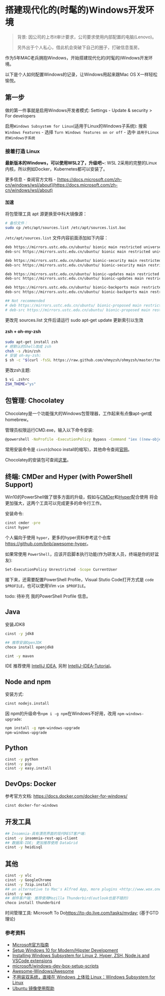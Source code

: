 # 搭建现代化的(时髦的)Windows开发环境

> 背景: 因公司的上市it审计要求，公司要求使用内部配置的电脑(Lenovo)。
>
> 另外出于个人私心，借此机会突破下自己的圈子，打破信息茧房。

作为5年MAC老兵拥抱Windows，开始搭建现代化的(时髦的)Windows开发环境。

以下是个人如何配置Windows的记录，让Windows用起来跟Mac OS X一样轻松愉悦。

## 第一步

做的第一件事就是启用Windows开发者模式: Settings - Update & security > For developers

启用`Windows Subsystem for Linux`(适用于Linux的Windows子系统): 搜索 `Windows Features` - 选择 `Turn Windows features on or off` - 选中 `适用于Linux的Windows子系统`

### 接着打造 Linux

**最新版本的Windows，可以使用WSL2了，升级吧~**: WSL 2采用的完整的Linux内核，所以例如Docker，Kubernetes都可以安装了。

更多信息 - 查阅官方文档 - [https://docs.microsoft.com/zh-cn/windows/wsl/about](https://docs.microsoft.com/zh-cn/windows/wsl/about)

#### 加速

将包管理工具 apt 源更换至中科大镜像源：

```sh
# 备份文件：
sudo cp /etc/apt/sources.list /etc/apt/sources.list.bac
```

`/etc/apt/sources.list` 文件内容前面添加如下内容：

```sh
deb https://mirrors.ustc.edu.cn/ubuntu/ bionic main restricted universe multiverse
deb-src https://mirrors.ustc.edu.cn/ubuntu/ bionic main restricted universe multiverse

deb https://mirrors.ustc.edu.cn/ubuntu/ bionic-security main restricted universe multiverse
deb-src https://mirrors.ustc.edu.cn/ubuntu/ bionic-security main restricted universe multiverse

deb https://mirrors.ustc.edu.cn/ubuntu/ bionic-updates main restricted universe multiverse
deb-src https://mirrors.ustc.edu.cn/ubuntu/ bionic-updates main restricted universe multiverse

deb https://mirrors.ustc.edu.cn/ubuntu/ bionic-backports main restricted universe multiverse
deb-src https://mirrors.ustc.edu.cn/ubuntu/ bionic-backports main restricted universe multiverse

## Not recommended
# deb https://mirrors.ustc.edu.cn/ubuntu/ bionic-proposed main restricted universe multiverse
# deb-src https://mirrors.ustc.edu.cn/ubuntu/ bionic-proposed main restricted universe multiverse
```

更改完 sources.list 文件后请运行 sudo apt-get update 更新索引以生效

#### zsh + oh-my-zsh

```sh
sudo apt-get install zsh
# 把默认的Shell改成 zsh
chsh -s /bin/zsh
# 安装 oh-my-zsh:
$ sh -c "$(curl -fsSL https://raw.github.com/ohmyzsh/ohmyzsh/master/tools/install.sh)"
```

更改zsh主题:

```sh
$ vi .zshrc
ZSH_THEME="ys"
```

## 包管理: Chocolatey

Chocolatey是一个功能强大的Windows包管理器，工作起来有点像apt-get或homebrew。

管理员权限运行CMD.exe，输入以下命令安装:

```sh
@powershell -NoProfile -ExecutionPolicy Bypass -Command "iex ((new-object net.webclient).DownloadString('https://chocolatey.org/install.ps1'))" && SET PATH=%PATH%;%ALLUSERSPROFILE%\chocolatey\bin
```

常用安装命令是 `cinst`(choco install的缩写)，其他命令查阅[官网](https://docs.chocolatey.org/en-us/choco/commands/)。

Chocolatey的安装包可查阅[这里](https://chocolatey.org/packages)。

## 终端: CMDer and Hyper (with PowerShell Support)

Win10的PowerShell做了很多方面的升级，假如与[CMDer](https://github.com/cmderdev/cmder)和[Hyper](https://hyper.is/)配合使用 将会更加强大，这两个工具可以完成更多的命令行工作。

安装命令:

```sh
cinst cmder -pre
cinst hyper
```

个人偏向于使用 `hyper`，更多的hyper资料参考这个仓库<https://github.com/bnb/awesome-hyper>。

如果常使用 `PowerShell`，应该开启脚本执行功能(作为研发人员，终端是你的好盆友):

```sh
Set-ExecutionPolicy Unrestricted -Scope CurrentUser
```

接下来，还需要配置PowerShell Profile，Visual Stutio Code打开方式是 `code $PROFILE`，也可以使用Vim `vim $PROFILE`。

todo: 待补充 我的PowerShell Profile 信息。

## Java

安装JDK8

```sh
cinst -y jdk8

## 推荐安装OpenJDK
choco install openjdk8
```

```sh
cint -y maven
```

IDE 推荐使用 [IntelliJ IDEA](https://www.jetbrains.com/idea/), 另附 [IntelliJ-IDEA-Tutorial](https://github.com/judasn/IntelliJ-IDEA-Tutorial)。

## Node and npm

安装方式:

```sh
cinst nodejs.install
```

因 npm的升级命令`npm i -g npm`在Windows不好用，改用 `npm-windows-upgrade`:

```sh
npm install -g npm-windows-upgrade
npm-windows-upgrade
```

## Python

```sh
cinst -y python
cinst -y pip
cinst -y easy.install
```

## DevOps: Docker

参考官方文档: <https://docs.docker.com/docker-for-windows/>

```sh
cinst docker-for-windows
```

## 开发工具

```sh
## Insomnia-具有漂亮界面的现代REST客户端:
cinst -y insomnia-rest-api-client
## 数据库-IDE; 更加推荐使用 DataGrid
cinst -y heidisql
```

## 其他

```sh
cinst -y vlc
cinst -y GoogleChrome
cinst -y 7zip.install
## an alternative to Mac's Alfred App, more plugins <http://www.wox.one/plugin>
cinst -y wox
## 邮件客户端: 推荐使用Mozilla Thunderbird(outlook也是不错的)
choco install thunderbird
```

时间管理工具: Microsoft To Do<https://to-do.live.com/tasks/myday>; (基于GTD理论)

### 参考资料

* [Microsoft官方指南](https://docs.microsoft.com/zh-cn/windows/dev-environment/overview)
* [Setup Windows 10 for Modern/Hipster Development](https://github.com/felixrieseberg/windows-development-environment)
* [Installing Windows Subsystem for Linux 2, Hyper, ZSH, Node.js and VSCode extensions](https://gist.github.com/leodutra/a6cebe11db5414cdaedc6e75ad194a00)
* [microsoft/windows-dev-box-setup-scripts](https://github.com/microsoft/windows-dev-box-setup-scripts)
* [Awesome-Windows/Awesome](https://github.com/Awesome-Windows/Awesome)
* [不用装双系统，直接在 Windows 上体验 Linux：Windows Subsystem for Linux](https://sspai.com/post/43813)
* [Ubuntu 镜像使用帮助](https://lug.ustc.edu.cn/wiki/mirrors/help/ubuntu/)
